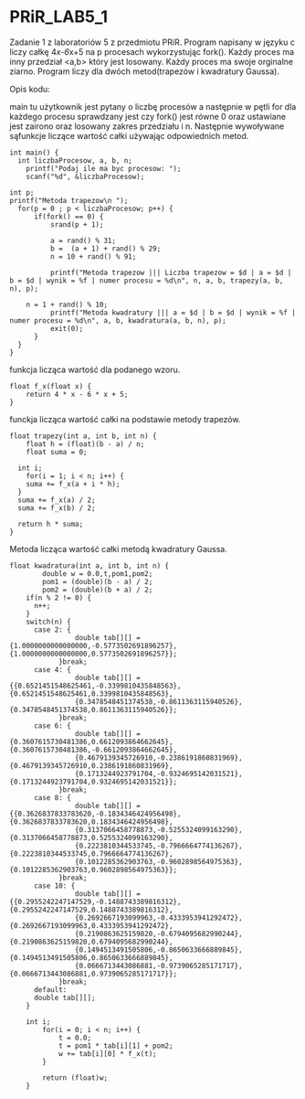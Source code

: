 # PRiR_LAB5_1

Zadanie 1 z laboratoriów 5 z przedmiotu PRiR.
Program napisany w języku c liczy całkę 4*x-6*x+5 na p procesach wykorzystując fork(). 
Każdy proces ma inny przedział <a,b> który jest losowany. Każdy proces ma swoje orginalne ziarno. Program liczy dla dwóch metod(trapezów i kwadratury Gaussa).

Opis kodu:

main tu użytkownik jest pytany o liczbę procesów a następnie w pętli for dla każdego procesu sprawdzany jest czy fork() jest równe 0 oraz ustawiane jest zairono oraz losowany zakres przedziału i n. Następnie wywoływane sąfunkcje liczące wartość całki używając odpowiednich metod.

    int main() {
      int liczbaProcesow, a, b, n;
        printf("Podaj ile ma byc procesow: ");
        scanf("%d", &liczbaProcesow);

    int p;
    printf("Metoda trapezow\n ");
      for(p = 0 ; p < liczbaProcesow; p++) {
          if(fork() == 0) {
              srand(p + 1);

              a = rand() % 31;
              b =  (a + 1) + rand() % 29;
              n = 10 + rand() % 91;

              printf("Metoda trapezow ||| Liczba trapezow = $d | a = $d | b = $d | wynik = %f | numer procesu = %d\n", n, a, b, trapezy(a, b, n), p);

        n = 1 + rand() % 10;		
              printf("Metoda kwadratury ||| a = $d | b = $d | wynik = %f | numer procesu = %d\n", a, b, kwadratura(a, b, n), p);
              exit(0);
          }
      }
    }
    
funkcja licząca wartość dla podanego wzoru.
    
    float f_x(float x) {
        return 4 * x - 6 * x + 5;
    }
    
funckja licząca wartość całki na podstawie metody trapezów.

    float trapezy(int a, int b, int n) {
        float h = (float)(b - a) / n;
        float suma = 0;

      int i;
        for(i = 1; i < n; i++) {
        suma += f_x(a + i * h);
      }
      suma += f_x(a) / 2;
      suma += f_x(b) / 2;

      return h * suma;
    }
    
Metoda licząca wartość całki metodą kwadratury Gaussa.

    float kwadratura(int a, int b, int n) {
            double w = 0.0,t,pom1,pom2;
            pom1 = (double)(b - a) / 2;
            pom2 = (double)(b + a) / 2;
        if(n % 2 != 0) {
          n++;
        }
        switch(n) {
          case 2: {
                    double tab[][] = {1.0000000000000000,-0.5773502691896257}, {1.0000000000000000,0.5773502691896257}};
                }break;
          case 4: {
                    double tab[][] = {{0.6521451548625461,-0.3399810435848563}, {0.6521451548625461,0.3399810435848563},
                    {0.3478548451374538,-0.8611363115940526}, {0.3478548451374538,0.8611363115940526}};
                }break;
          case 6: {
                    double tab[][] = {0.3607615730481386,0.6612093864662645}, {0.3607615730481386,-0.6612093864662645},
                    {0.4679139345726910,-0.2386191860831969}, {0.4679139345726910,0.2386191860831969},
                    {0.1713244923791704,-0.9324695142031521}, {0.1713244923791704,0.9324695142031521}};
                }break;
          case 8: {
                    double tab[][] = {{0.3626837833783620,-0.1834346424956498}, {0.3626837833783620,0.1834346424956498},
                    {0.3137066458778873,-0.5255324099163290}, {0.3137066458778873,0.5255324099163290},
                    {0.2223810344533745,-0.7966664774136267}, {0.2223810344533745,0.7966664774136267},
                    {0.1012285362903763,-0.9602898564975363}, {0.1012285362903763,0.9602898564975363}};
                }break;
          case 10: {
                    double tab[][] = {{0.2955242247147529,-0.1488743389816312}, {0.2955242247147529,0.1488743389816312},
                    {0.2692667193099963,-0.4333953941292472}, {0.2692667193099963,0.4333953941292472},
                    {0.2190863625159820,-0.6794095682990244}, {0.2190863625159820,0.6794095682990244},
                    {0.1494513491505806,-0.8650633666889845}, {0.1494513491505806,0.8650633666889845},
                    {0.0666713443086881,-0.9739065285171717}, {0.0666713443086881,0.9739065285171717}};
                }break;
          default:
          double tab[][];
        }

        int i;
            for(i = 0; i < n; i++) {
                t = 0.0;
                t = pom1 * tab[i][1] + pom2;
                w += tab[i][0] * f_x(t);
            }

            return (float)w;
        }
